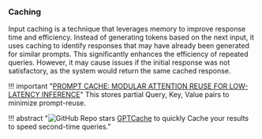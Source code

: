 ### Caching

Input caching is a technique that leverages memory to improve response time and efficiency. Instead of generating tokens based on the next input, it uses caching to identify responses that may have already been generated for similar prompts. This significantly enhances the efficiency of repeated queries. However, it may cause issues if the initial response was not satisfactory, as the system would return the same cached response.

!!! important "[PROMPT CACHE: MODULAR ATTENTION REUSE FOR LOW-LATENCY INFERENCE](https://arxiv.org/pdf/2311.04934.pdf)"
    This stores partial Query, Key, Value pairs to minimize prompt-reuse. 
    

!!! abstract "![GitHub Repo stars](https://badgen.net/github/stars/zilliztech/GPTCache) [GPTCache]([GPTCache](https://github.com/zilliztech/GPTCache)) to quickly Cache your results to speed second-time queries."